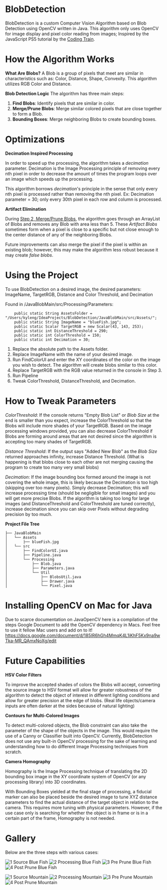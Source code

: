 # BlobDetection
BlobDetection is a custom Computer Vision Algorithm based on Blob Detection using OpenCV written in Java. This algorithm only uses OpenCV for image display and pixel color reading from images; Inspired by the JavaScript PS5 tutorial by the [Coding Train]([url](https://www.youtube.com/watch?v=ce-2l2wRqO8)).

# How the Algorithm Works
**What Are Blobs?**
A Blob is a group of pixels that meet are similar in characteristics such as: Color, Distance, Shape, Convexity. This algorithm utilizes RGB Color and Distance.

**Blob Detection Logic**
The algorithm has three main steps:
1. **Find Blobs**: Identify pixels that are similar in color.
2. **Merge/Prune Blobs**: Merge similar colored pixels that are close together to form a Blob.
3. **Bounding Boxes**: Merge neighboring Blobs to create bounding boxes.


# Optimizations
**Decimation Inspired Processing**

In order to speed up the processing, the algorithm takes a _decimation_ parameter. Decimation is the Image Processing principle of removing every nth pixel in order to decrease the amount of times the program loops over an image which speeds up the processing.

This algorithm borrows _decimation_'s principle in the sense that only every nth pixel is processed rather than removing the nth pixel. Ex: Decimation parameter = 30; only every 30th pixel in each row and column is processed.

**Artifact Elimination**

During [Step 2, Merge/Prune Blobs](#How-The-Algorithm-Works), the algorithm goes through an ArrayList of Blobs and removes any Blob with area less than 5. These _Artifact Blobs_ sometimes form when a pixel is close to a specific but not close enough to the center distance of any of the neighboring Blobs. 

Future improvements can also merge the pixel if the pixel is within an existing blob; however, this may make the algorithm less robust because it may create _false blobs_.

# Using the Project
To use BlobDetection on a desired image, the desired parameters: ImageName, TargetRGB, Distance and Color Threshold, and Decimation

Found in /JavaBlobMain/src/Processing/Parameters:
```
    public static String AssetsFolder = "/Users/kyleng/IdeaProjects/BlobDetection/JavaBlobMain/src/Assets/";
    public static String ImageName = "blueFish.jpg";
    public static Scalar TargetRGB = new Scalar(43, 143, 253);
    public static int DistanceThreshold = 290;
    public static int ColorThreshold = 150;
    public static int Decimation = 30;
```

1. Replace the absolute path to the Assets folder.
2. Replace ImageName with the name of your desired image.
3. Run FindColorUI and enter the XY coordinates of the color on the image you wish to detect. The algorithm will create blobs similar to this color.
4. Replace TargetRGB with the RGB value returned in the console in Step 3.
5. Run Pipeline
6. Tweak  ColorThreshold, DistanceThreshold, and Decimation.

# How to Tweak Parameters

_ColorThreshold_: If the console returns "Empty Blob List" or _Blob Size_ at the end is smaller than you expect, increase the ColorThreshold so that the Blobs will include more shades of your TargetRGB. Based on the image processing windows provided, you can also decrease ColorThreshold if Blobs are forming around areas that are not desired since the algorithm is accepting too many shades of TargetRGB.

_Distance Threshold_: If the output says "Added New Blob" as the _Blob Size_ returned approaches infinity, increase Distance Threshold.
(What is happening is that blobs close to each other are not merging causing the program to create too many very small blobs)

_Decimation_: If the image bounding box formed around the image is not covering the whole image, this is likely because the Decimation is too high (skipping over too many pixels). Simply decrease Decimation; this will increase processing time (should be negligible for small images) and you will get more precise Blobs. If the algorithm is taking too long for large images (and DistanceThreshold and ColorThreshold are tuned correctly), increase decimation since you can skip over Pixels without degrading precision by too much.

**Project File Tree**
```
├── JavaBlobMain
│   └── Assets
│       ├── blueFish.jpg
│   └── src
│       ├── FindColorUI.java
│       ├── Pipeline.java
│       └── Processing
│           ├── Blob.java
│           ├── Parameters.java
│           └── Util
│               ├── BlobsUtil.java
│               ├── Drawer.java
│               └── Pixel.java
```

# Installing OpenCV on Mac for Java
Due to scarce documentation on JavaOpenCV here is a compilation of the steps Google Document to add the OpenCV dependency in Macs. Feel free to use it fellow Mac users and add on to it!
https://docs.google.com/document/d/185IR6hGh4MmqK4L1iKhF5Kx9na9wTka-MR_QAmxNoXg/edit

# Future Capabilities
**HSV Color Filters**

To improve the accepted shades of colors the Blobs will accept, converting the source image to HSV format will allow for greater robustness of the algorithm to detect the object of interest in different lighting conditions and allow for greater precision at the edge of blobs. (Real life objects/camera inputs are often darker at the sides because of natural lighting)

**Contours for Multi-Colored Images**

To detect multi-colored objects, the Blob constraint can also take the parameter of the shape of the objects in the image. This would require the use of a Canny or Classifier built into OpenCV. Currently, BlobDetection does not use any built-in OpenCV processing for the sake of learning and understanding how to do different Image Processing techniques from scratch.

**Camera Homography**

Homography is the Image Processing technique of translating the 2D bounding box image in the XY coordinate system of OpenCV (or any processing library) into 3D coordinates.

With Bounding Boxes yielded at the final stage of processing, a fiducial marker can also be placed beside the desired image to tune XYZ distance parameters to find the actual distance of the target object in relation to the camera. This requires more tuning with physical parameters. However, if the use case only is searching for whether the object is in frame or is in a certain part of the frame, Homography is not needed.

# Gallery
Below are the three steps with various cases:

![1 Source Blue Fish ](https://github.com/Radagrass-the-infinite/BlobDetection/blob/main/JavaBlobMain/src/Assets/Demo/SimpleFish/1%20Source.png)
![2 Processing Blue Fish ](https://github.com/Radagrass-the-infinite/BlobDetection/blob/main/JavaBlobMain/src/Assets/Demo/SimpleFish/2%20Processing.png)
![3 Pre Prune Blue Fish](https://github.com/Radagrass-the-infinite/BlobDetection/blob/main/JavaBlobMain/src/Assets/Demo/SimpleFish/3%20Pre%20Prune.png)
![4 Post Prune Blue Fish](https://github.com/Radagrass-the-infinite/BlobDetection/blob/main/JavaBlobMain/src/Assets/Demo/SimpleFish/4%20Post%20Prune.png)

![1 Source Mountain ](https://github.com/Radagrass-the-infinite/BlobDetection/blob/main/JavaBlobMain/src/Assets/Demo/Mountain/1%20Source.png)
![2 Processing Mountain ](https://github.com/Radagrass-the-infinite/BlobDetection/blob/main/JavaBlobMain/src/Assets/Demo/Mountain/2%20Processing.png)
![3 Pre Prune Mountain](https://github.com/Radagrass-the-infinite/BlobDetection/blob/main/JavaBlobMain/src/Assets/Demo/Mountain/3%20Pre%20Prune.png)
![4 Post Prune Mountain](https://github.com/Radagrass-the-infinite/BlobDetection/blob/main/JavaBlobMain/src/Assets/Demo/Mountain/4%20Post%20Prune.png)

